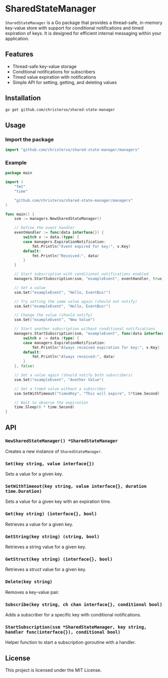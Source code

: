
# SharedStateManager

`SharedStateManager` is a Go package that provides a thread-safe, in-memory key-value store with support for conditional notifications and timed expiration of keys. It is designed for efficient internal messaging within your application.

## Features

- Thread-safe key-value storage
- Conditional notifications for subscribers
- Timed value expiration with notifications
- Simple API for setting, getting, and deleting values

## Installation

```bash
go get github.com/christerso/shared-state-manager
```

## Usage

### Import the package

```go
import "github.com/christerso/shared-state-manager/managers"
```

### Example

```go
package main

import (
    "fmt"
    "time"

    "github.com/christerso/shared-state-manager/managers"
)

func main() {
    ssm := managers.NewSharedStateManager()

    // Define the event handler
    eventHandler := func(data interface{}) {
        switch v := data.(type) {
        case managers.ExpirationNotification:
            fmt.Println("Event expired for key:", v.Key)
        default:
            fmt.Println("Received:", data)
        }
    }

    // Start subscription with conditional notifications enabled
    managers.StartSubscription(ssm, "exampleEvent", eventHandler, true)

    // Set a value
    ssm.Set("exampleEvent", "Hello, EventBus!")

    // Try setting the same value again (should not notify)
    ssm.Set("exampleEvent", "Hello, EventBus!")

    // Change the value (should notify)
    ssm.Set("exampleEvent", "New Value")

    // Start another subscription without conditional notifications
    managers.StartSubscription(ssm, "exampleEvent", func(data interface{}) {
        switch v := data.(type) {
        case managers.ExpirationNotification:
            fmt.Println("Always received expiration for key:", v.Key)
        default:
            fmt.Println("Always received:", data)
        }
    }, false)

    // Set a value again (should notify both subscribers)
    ssm.Set("exampleEvent", "Another Value")

    // Set a timed value without a subscriber
    ssm.SetWithTimeout("timedKey", "This will expire", 5*time.Second)

    // Wait to observe the expiration
    time.Sleep(6 * time.Second)
}
```

## API

### `NewSharedStateManager() *SharedStateManager`

Creates a new instance of `SharedStateManager`.

### `Set(key string, value interface{})`

Sets a value for a given key.

### `SetWithTimeout(key string, value interface{}, duration time.Duration)`

Sets a value for a given key with an expiration time.

### `Get(key string) (interface{}, bool)`

Retrieves a value for a given key.

### `GetString(key string) (string, bool)`

Retrieves a string value for a given key.

### `GetStruct(key string) (interface{}, bool)`

Retrieves a struct value for a given key.

### `Delete(key string)`

Removes a key-value pair.

### `Subscribe(key string, ch chan interface{}, conditional bool)`

Adds a subscriber for a specific key with conditional notifications.

### `StartSubscription(ssm *SharedStateManager, key string, handler func(interface{}), conditional bool)`

Helper function to start a subscription goroutine with a handler.

## License

This project is licensed under the MIT License.
